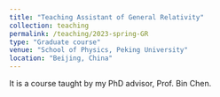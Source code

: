 ```yaml
---
title: "Teaching Assistant of General Relativity"
collection: teaching
permalink: /teaching/2023-spring-GR
type: "Graduate course"
venue: "School of Physics, Peking University"
location: "Beijing, China"
---
```


It is a course taught by my PhD advisor, Prof. Bin Chen.
